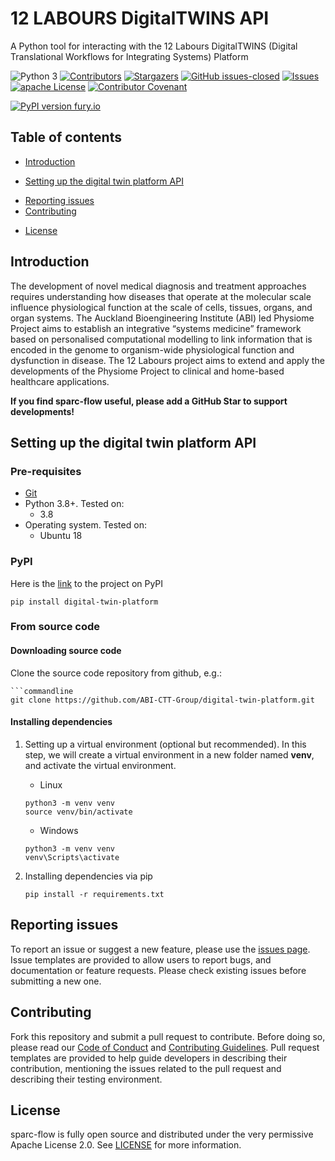 # 12 LABOURS DigitalTWINS API
A Python tool for interacting with the 12 Labours DigitalTWINS (Digital Translational Workflows for Integrating Systems) Platform

![Python 3](https://img.shields.io/badge/Python->=3.8-blue)
[![Contributors][contributors-shield]][contributors-url]
[![Stargazers][stars-shield]][stars-url]
[![GitHub issues-closed](https://img.shields.io/github/issues-closed/ABI-CTT-Group/digital-twin-platform.svg)](https://GitHub.com/ABI-CTT-Group/digital-twin-platform/issues?q=is%3Aissue+is%3Aclosed)
[![Issues][issues-shield]][issues-url]
[![apache License][license-shield]][license-url]
[![Contributor Covenant](https://img.shields.io/badge/Contributor%20Covenant-2.1-4baaaa.svg)](code_of_conduct.md)
<!--* [![DOI](https://zenodo.org/badge/XXXX.svg)](https://zenodo.org/badge/latestdoi/XXXXX) -->
[![PyPI version fury.io](https://badge.fury.io/py/digital-twin-platform.svg)](https://pypi.python.org/pypi/digtial-twin-platform/)

[contributors-shield]: https://img.shields.io/github/contributors/ABI-CTT-Group/digital-twin-platform.svg?style=flat-square
[contributors-url]: https://github.com/ABI-CTT-Group/digital-twin-platform/graphs/contributors
[stars-shield]: https://img.shields.io/github/stars/ABI-CTT-Group/digital-twin-platform.svg?style=flat-square
[stars-url]: https://github.com/ABI-CTT-Group/digital-twin-platform/stargazers
[issues-shield]: https://img.shields.io/github/issues/ABI-CTT-Group/digital-twin-platform.svg?style=flat-square
[issues-url]: https://github.com/ABI-CTT-Group/digital-twin-platform/issues
[license-shield]: https://img.shields.io/github/license/ABI-CTT-Group/digital-twin-platform.svg?style=flat-square
[license-url]: https://github.com/ABI-CTT-Group/digital-twin-platform/blob/master/LICENSE
[lines-of-code-shield]: https://img.shields.io/tokei/lines/github/ABI-CTT-Group/digital-twin-platform
[lines-of-code-url]: #

## Table of contents
* [Introduction](#introduction)
<!--* * [The problem](#the-problem) -->
<!--* * [Our solution - XXXXXX](#our-solution---XXXXX) -->
<!--* * [Impact and vision](#impact-and-vision) -->
<!--* * [Future developments](#future-developments) -->
* [Setting up the digital twin platform API](#setting-up-the-digital-twin-platform-API)
<!--* * [Using XXXX](#using-XXXX) -->
* [Reporting issues](#reporting-issues)
* [Contributing](#contributing)
<!--* * [Cite us](#cite-us) -->
<!--* * [FAIR practices](#fair-practices) -->
* [License](#license)
<!--* * * [Team](#team) -->
<!--* * * [Acknowledgements](#acknowledgements) -->

## Introduction
The development of novel medical diagnosis and treatment approaches requires understanding how diseases that operate at the molecular scale influence physiological function at the scale of cells, tissues, organs, and organ systems. The Auckland Bioengineering Institute (ABI) led Physiome Project aims to establish an integrative “systems medicine” framework based on personalised computational modelling to link information that is encoded in the genome to organism-wide physiological function and dysfunction in disease. The 12 Labours project aims to extend and apply the developments of the Physiome Project to clinical and home-based healthcare applications.

**If you find sparc-flow useful, please add a GitHub Star to support developments!**

## Setting up the digital twin platform API

### Pre-requisites 
- [Git](https://git-scm.com/)
- Python 3.8+. Tested on:
   - 3.8
- Operating system. Tested on:
  - Ubuntu 18
   
### PyPI

Here is the [link](https://pypi.org/project/digital-twin-platform/) to the project on PyPI
```
pip install digital-twin-platform
```

### From source code

#### Downloading source code
Clone the source code repository from github, e.g.:
```
```commandline
git clone https://github.com/ABI-CTT-Group/digital-twin-platform.git
```

#### Installing dependencies

1. Setting up a virtual environment (optional but recommended). 
   In this step, we will create a virtual environment in a new folder named **venv**, 
   and activate the virtual environment.
   
   * Linux
   ```
   python3 -m venv venv
   source venv/bin/activate
   ```
   
   * Windows
   ```
   python3 -m venv venv
   venv\Scripts\activate
   ```
   
2. Installing dependencies via pip
    ```
    pip install -r requirements.txt
    ```
    
## Reporting issues 
To report an issue or suggest a new feature, please use the [issues page](https://github.com/ABI-CTT-Group/digital-twin-platform/issues). Issue templates are provided to allow users to report bugs, and documentation or feature requests. Please check existing issues before submitting a new one.

## Contributing
Fork this repository and submit a pull request to contribute. Before doing so, please read our [Code of Conduct](https://github.com/ABI-CTT-Group/digital-twin-platform/blob/master/CODE_OF_CONDUCT.md) and [Contributing Guidelines](https://github.com/ABI-CTT-Group/digital-twin-platform/blob/master/CONTRIBUTING.md). Pull request templates are provided to help guide developers in describing their contribution, mentioning the issues related to the pull request and describing their testing environment. 

## License
sparc-flow is fully open source and distributed under the very permissive Apache License 2.0. See [LICENSE](https://github.com/ABI-CTT-Group/digital-twin-platform/blob/main/LICENSE) for more information.
